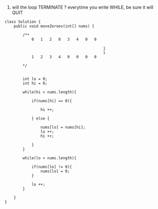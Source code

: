 
1. will the loop TERMINATE ? everytime you write WHILE, be sure it will QUIT



```
class Solution {
    public void moveZeroes(int[] nums) {

    	/**
			0	1	2	0	3	4	0	0	

											j
											i
			1	2	3	4	0	0	0	0	

    	*/


		int lo = 0;
		int hi = 0;

		while(hi < nums.length){

			if(nums[hi] == 0){

				hi ++;

			} else {

				nums[lo] = nums[hi];
				lo ++;
				hi ++;

			}
		}

		while(lo < nums.length){

			if(nums[lo] != 0){
				nums[lo] = 0;
			}

			lo ++;
		}

    }
}


```